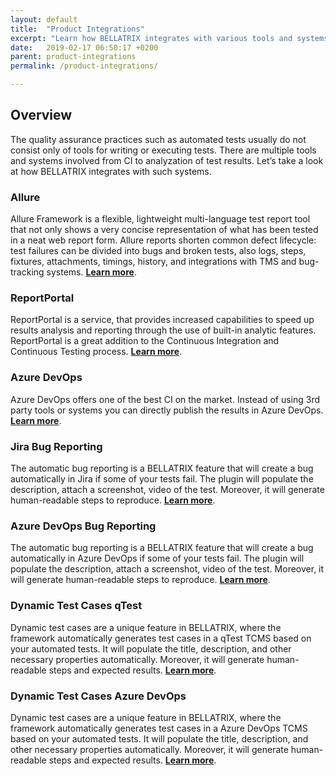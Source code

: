 ```yaml
---
layout: default
title:  "Product Integrations"
excerpt: "Learn how BELLATRIX integrates with various tools and systems."
date:   2019-02-17 06:50:17 +0200
parent: product-integrations
permalink: /product-integrations/

---
```

Overview
--------
The quality assurance practices such as automated tests usually do not consist only of tools for writing or executing tests. There are multiple tools and systems involved from CI to analyzation of test results. Let’s take a look at how BELLATRIX integrates with such systems.

### Allure ###
Allure Framework is a flexible, lightweight multi-language test report tool that not only shows a very concise representation of what has been tested in a neat web report form. Allure reports shorten common defect lifecycle: test failures can be divided into bugs and broken tests, also logs, steps, fixtures, attachments, timings, history, and integrations with TMS and bug-tracking systems. 
[**Learn more**](/allure.md).

### ReportPortal ###
ReportPortal is a service, that provides increased capabilities to speed up results analysis and reporting through the use of built-in analytic features. ReportPortal is a great addition to the Continuous Integration and Continuous Testing process.
[**Learn more**](/reportportal.md).

### Azure DevOps ###
Azure DevOps offers one of the best CI on the market. Instead of using 3rd party tools or systems you can directly publish the results in Azure DevOps.
[**Learn more**](/azuredevops.md).

### Jira Bug Reporting ###
The automatic bug reporting is a BELLATRIX feature that will create a bug automatically in Jira if some of your tests fail. The plugin will populate the description, attach a screenshot, video of the test. Moreover, it will generate human-readable steps to reproduce.
[**Learn more**](/bug-reporting-jira.md).

### Azure DevOps Bug Reporting ###
The automatic bug reporting is a BELLATRIX feature that will create a bug automatically in Azure DevOps if some of your tests fail. The plugin will populate the description, attach a screenshot, video of the test. Moreover, it will generate human-readable steps to reproduce.
[**Learn more**](/bug-reporting-azuredevops.md).

### Dynamic Test Cases qTest ###
Dynamic test cases are a unique feature in BELLATRIX, where the framework automatically generates test cases in a qTest TCMS based on your automated tests. It will populate the title, description, and other necessary properties automatically. Moreover, it will generate human-readable steps and expected results.
[**Learn more**](/dynamic-test-cases-qtest.md).

### Dynamic Test Cases Azure DevOps ###
Dynamic test cases are a unique feature in BELLATRIX, where the framework automatically generates test cases in a Azure DevOps TCMS based on your automated tests. It will populate the title, description, and other necessary properties automatically. Moreover, it will generate human-readable steps and expected results.
[**Learn more**](/dynamic-test-cases-azuredevops.md).